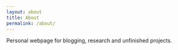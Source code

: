 ```yaml
---
layout: about
title: About
permalink: /about/
---
```


Personal webpage for blogging, research and  unfinished projects.